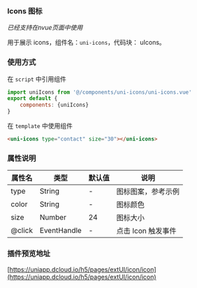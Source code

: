### Icons 图标
*已经支持在nvue页面中使用*

用于展示 icons，组件名：``uni-icons``，代码块： uIcons。

### 使用方式

在 ``script`` 中引用组件 

```javascript
import uniIcons from '@/components/uni-icons/uni-icons.vue'
export default {
    components: {uniIcons}
}
```

在 ``template`` 中使用组件

```html
<uni-icons type="contact" size="30"></uni-icons>
```

### 属性说明

|属性名	|类型		|默认值	|说明				|
|---	|----		|---	|---				|
|type	|String		|-		|图标图案，参考示例	|
|color	|String		|-		|图标颜色			|
|size	|Number		|24		|图标大小			|
|@click	|EventHandle|-		|点击 Icon 触发事件	|


### 插件预览地址

[https://uniapp.dcloud.io/h5/pages/extUI/icon/icon](https://uniapp.dcloud.io/h5/pages/extUI/icon/icon)